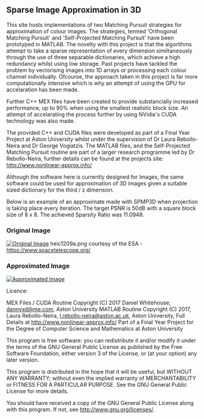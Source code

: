 ## Sparse Image Approximation in 3D

This site hosts implementations of two Matching Pursuit strategies for approximation of colour images. 
The strategies, termed 'Orthogonal Matching Pursuit' and 'Self-Projected Matching Pursuit' have been prototyped in MATLAB.
The novelty with this project is that the algorithms attempt to take a sparse representation of every dimension similtaneously through the use of three separable dictionaries, which achieve a high redundancy whilst using low storage. Past projects have tackled the problem by vectorising images into 1D arrays or processing each colour channel individually. Ofcourse, the approach taken in this project is far more computationally intensive which is why an attempt of using the GPU for accelaration has been made. 

Further C++ MEX files have been created to provide substancially increased performance, up to 90% when using the smallest realistic block size. 
An attempt of accelarating the process further by using NVidia's CUDA technology was also made. 

The provided C++ and CUDA files were developed as part of a Final Year Project at Aston University whilst under the supervision of Dr Laura Rebollo-Neira and Dr George Vogiatzis. The MATLAB files, and the Self-Projected Matching Pursuit routine are part of a larger research programme led by Dr Rebollo-Neira, further details can be found at the projects site: <http://www.nonlinear-approx.info/> 

Although the software here is currently designed for Images, the same software could be used for approximation of 3D images given a suitable sized dictionary for the third / z dimension.

Below is an example of an approximate made with SPMP3D when projection is taking place every iteration. 
The target PSNR is 50dB with a square block size of 8 x 8. 
The achieved Sparsity Ratio was 11.0948.

### Original Image
[![Original Image](https://dannyxd11.github.io/SIA_3D/docs/Images/heic1209a.png "Original Image")](https://dannyxd11.github.io/SIA_3D/docs/Images/original.png)
heic1209a.png courtesy of the ESA - <https://www.spacetelescope.org/>

### Approximated Image
[![Approximated Image](https://dannyxd11.github.io/SIA_3D/docs/Images/Approximation.png "Approximated Image")](https://dannyxd11.github.io/SIA_3D/docs/Images/Approximation.png)


Licence:

MEX Files / CUDA Routine Copyright (C) 2017  Daniel Whitehouse, <dannyxd@me.com>, Aston University
MATLAB Routine Copyright (C) 2017, Laura Rebollo-Neira, <l.rebollo-neira@aston.ac.uk>, Aston University,  Full Details at <http://www.nonlinear-approx.info/>
Part of a Final Year Project for the Degree of Computer Science and Mathematics at Aston University


This program is free software: you can redistribute it and/or modify
it under the terms of the GNU General Public License as published by
the Free Software Foundation, either version 3 of the License, or
(at your option) any later version.

This program is distributed in the hope that it will be useful,
but WITHOUT ANY WARRANTY; without even the implied warranty of
MERCHANTABILITY or FITNESS FOR A PARTICULAR PURPOSE.  See the
GNU General Public License for more details.

You should have received a copy of the GNU General Public License
along with this program.  If not, see <http://www.gnu.org/licenses/>.




